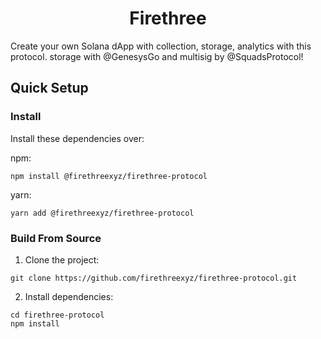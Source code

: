 <div align="center">
  <h1>Firethree</h1>
</div>

Create your own Solana dApp with collection, storage, analytics with this protocol. storage with @GenesysGo and multisig by @SquadsProtocol!

## Quick Setup

### Install

Install these dependencies over:

npm:

```shell
npm install @firethreexyz/firethree-protocol
```

yarn:

```shell
yarn add @firethreexyz/firethree-protocol
```

### Build From Source

1. Clone the project:

```shell
git clone https://github.com/firethreexyz/firethree-protocol.git
```

2. Install dependencies:

```shell
cd firethree-protocol
npm install
```
